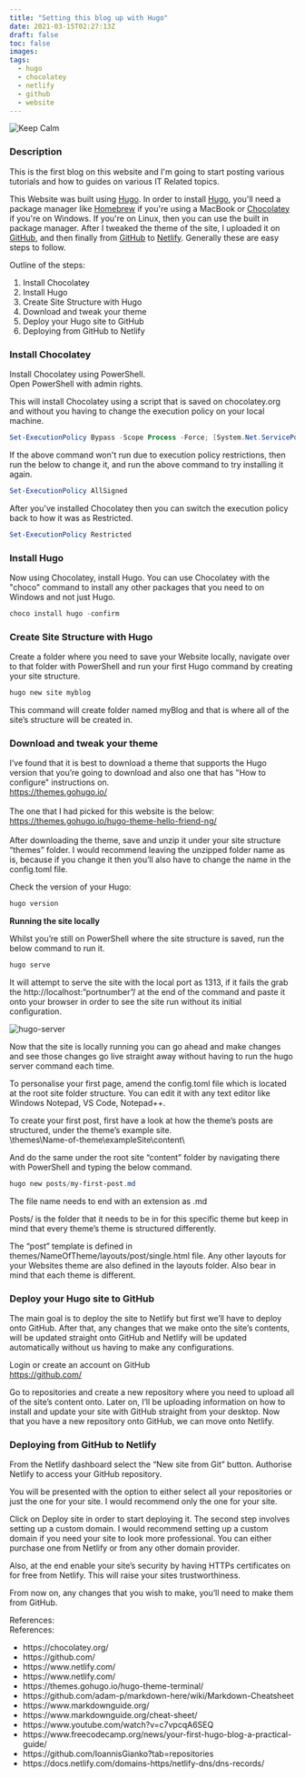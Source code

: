 ```yaml
---
title: "Setting this blog up with Hugo"
date: 2021-03-15T02:27:13Z
draft: false
toc: false
images:
tags:
  - hugo
  - chocolatey
  - netlify
  - github
  - website
---
```

![Keep Calm](/posts/my-first-post/pexels-negative-space-169573.jpg "Keep calm mug")
### Description
This is the first blog on this website and I'm going to start posting various tutorials and how to guides on various IT Related topics.

This Website was built using [Hugo](https://gohugo.io/ "gohugo.io"). In order to install [Hugo](https://gohugo.io/), you'll need a package manager like [Homebrew](https://brew.sh/ "brew.sh") if you're using a MacBook or [Chocolatey](https://chocolatey.org/ "chocolatey.org") if you're on Windows. If you're on Linux, then you can use the built in package manager. After I tweaked the theme of the site, I uploaded it on [GitHub](https://github.com/ "github.com"), and then finally from [GitHub](https://github.com/ "github.com") to [Netlify](https://www.netlify.com/ "netlify.com"). Generally these are easy steps to follow.

Outline of the steps:
1. Install Chocolatey
2. Install Hugo
3. Create Site Structure with Hugo
4. Download and tweak your theme
5. Deploy your Hugo site to GitHub
6. Deploying from GitHub to Netlify

### Install Chocolatey
Install Chocolatey using PowerShell.</br>
Open PowerShell with admin rights.

This will install Chocolatey using a script that is saved on chocolatey.org and without you having to change the execution policy on your local machine.

```PowerShell
Set-ExecutionPolicy Bypass -Scope Process -Force; [System.Net.ServicePointManager]::SecurityProtocol = [System.Net.ServicePointManager]::SecurityProtocol -bor 3072; iex ((New-Object System.Net.WebClient).DownloadString('https://chocolatey.org/install.ps1'))
```

If the above command won't run due to execution policy restrictions, then run the below to change it, and run the above command to try installing it again.
```PowerShell
Set-ExecutionPolicy AllSigned
```

After you've installed Chocolatey then you can switch the execution policy back to how it was as Restricted.
```PowerShell
Set-ExecutionPolicy Restricted
```
### Install Hugo
Now using Chocolatey, install Hugo. You can use Chocolatey with the "choco" command to install any other packages that you need to on Windows and not just Hugo.
```PowerShell
choco install hugo -confirm
```

### Create Site Structure with Hugo
Create a folder where you need to save your Website locally, navigate over to that folder with PowerShell and run your first Hugo command by creating your site structure.
```PowerShell
hugo new site myblog
```

This command will create folder named myBlog and that is where all of the site’s structure will be created in.

### Download and tweak your theme
I’ve found that it is best to download a theme that supports the Hugo version that you’re going to download and also one that has "How to configure" instructions on. </br>
https://themes.gohugo.io/ </br>
</br>
The one that I had picked for this website is the below: </br>
https://themes.gohugo.io/hugo-theme-hello-friend-ng/ </br>
</br>
After downloading the theme, save and unzip it under your site structure “themes” folder. I would recommend leaving the unzipped folder name as is, because if you change it then you’ll also have to change the name in the config.toml file.

Check the version of your Hugo:
```PowerShell
hugo version
```

**Running the site locally** </br>

Whilst you’re still on PowerShell where the site structure is saved, run the below command to run it.
```PowerShell
hugo serve
```

It will attempt to serve the site with the local port as 1313, if it fails the grab the http://localhost:”portnumber”/ at the end of the command and paste it onto your browser in order to see the site run without its initial configuration.

![hugo-server](/posts/my-first-post/hugo-server.png "hugo-server")

<p>Now that the site is locally running you can go ahead and make changes and see those changes go live straight away without having to run the hugo server command each time.</p>

<p>
To personalise your first page, amend the config.toml file which is located at the root site folder structure. You can edit it with any text editor like Windows Notepad, VS Code, Notepad++.
</p>
<p>
To create your first post, first have a look at how the theme’s posts are structured, under the theme’s example site.
</br>\themes\Name-of-theme\exampleSite\content\
</p>
And do the same under the root site “content” folder by navigating there with PowerShell and typing the below command.

```PowerShell
hugo new posts/my-first-post.md
```

The file name needs to end with an extension as .md</br>

Posts/ is the folder that it needs to be in for this specific theme but keep in mind that every theme’s theme is structured differently.</br>

The “post” template is defined in themes/NameOfTheme/layouts/post/single.html file. Any other layouts for your Websites theme are also defined in the layouts folder. Also bear in mind that each theme is different.

### Deploy your Hugo site to GitHub

The main goal is to deploy the site to Netlify but first we’ll have to deploy onto GitHub. After that, any changes that we make onto the site’s contents, will be updated straight onto GitHub and Netlify will be updated automatically without us having to make any configurations.

Login or create an account on GitHub </br>
https://github.com/

Go to repositories and create a new repository where you need to upload all of the site’s content onto. Later on, I’ll be uploading information on how to install and update your site with GitHub straight from your desktop.
Now that you have a new repository onto GitHub, we can move onto Netlify.

### Deploying from GitHub to Netlify
From the Netlify dashboard select the “New site from Git” button.
Authorise Netlify to access your GitHub repository. 

You will be presented with the option to either select all your repositories or just the one for your site. I would recommend only the one for your site.

Click on Deploy site in order to start deploying it. 
The second step involves setting up a custom domain. I would recommend setting up a custom domain if you need your site to look more professional. You can either purchase one from Netlify or from any other domain provider.

Also, at the end enable your site’s security by having HTTPs certificates on for free from Netlify. This will raise your sites trustworthiness.
 
From now on, any changes that you wish to make, you’ll need to make them from GitHub.

References: </br>
References: </br>
<ul>
  <li>https://chocolatey.org/</li>
  <li>https://github.com/</li>
  <li>https://www.netlify.com/</li>
  <li>https://www.netlify.com/</li>
  <li>https://themes.gohugo.io/hugo-theme-terminal/</li>
  <li>https://github.com/adam-p/markdown-here/wiki/Markdown-Cheatsheet</li>
  <li>https://www.markdownguide.org/</li>
  <li>https://www.markdownguide.org/cheat-sheet/</li>
  <li>https://www.youtube.com/watch?v=c7vpcqA6SEQ</li>
  <li>https://www.freecodecamp.org/news/your-first-hugo-blog-a-practical-guide/</li>
  <li>https://github.com/IoannisGianko?tab=repositories</li>
  <li>https://docs.netlify.com/domains-https/netlify-dns/dns-records/</li>
</ul>
